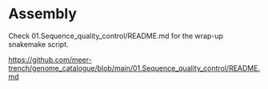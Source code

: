 # Assembly
Check 01.Sequence_quality_control/README.md for the wrap-up snakemake script.

https://github.com/meer-trench/genome_catalogue/blob/main/01.Sequence_quality_control/README.md
